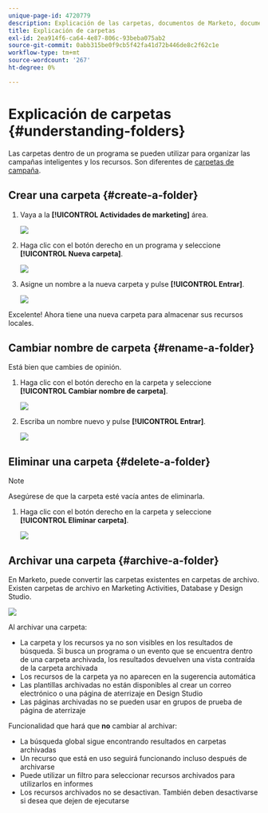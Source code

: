```yaml
---
unique-page-id: 4720779
description: Explicación de las carpetas, documentos de Marketo, documentación del producto
title: Explicación de carpetas
exl-id: 2ea914f6-ca64-4e87-806c-93beba075ab2
source-git-commit: 0abb315be0f9cb5f42fa41d72b446de8c2f62c1e
workflow-type: tm+mt
source-wordcount: '267'
ht-degree: 0%

---
```


# Explicación de carpetas {#understanding-folders}

Las carpetas dentro de un programa se pueden utilizar para organizar las campañas inteligentes y los recursos. Son diferentes de [carpetas de campaña](/help/marketo/product-docs/core-marketo-concepts/miscellaneous/create-new-campaign-folder.md).

## Crear una carpeta {#create-a-folder}

1. Vaya a la **[!UICONTROL Actividades de marketing]** área.

   ![](assets/ma.png)

1. Haga clic con el botón derecho en un programa y seleccione **[!UICONTROL Nueva carpeta]**.

   ![](assets/image2015-4-20-18-3a45-3a14.png)

1. Asigne un nombre a la nueva carpeta y pulse **[!UICONTROL Entrar]**.

   ![](assets/image2015-4-20-18-3a46-3a57.png)

Excelente! Ahora tiene una nueva carpeta para almacenar sus recursos locales.

## Cambiar nombre de carpeta {#rename-a-folder}

Está bien que cambies de opinión.

1. Haga clic con el botón derecho en la carpeta y seleccione **[!UICONTROL Cambiar nombre de carpeta]**.

   ![](assets/image2015-4-20-18-3a49-3a10.png)

1. Escriba un nombre nuevo y pulse **[!UICONTROL Entrar]**.

   ![](assets/image2015-4-20-18-3a52-3a30.png)

## Eliminar una carpeta {#delete-a-folder}

>[!NOTE]
>
>Asegúrese de que la carpeta esté vacía antes de eliminarla.

1. Haga clic con el botón derecho en la carpeta y seleccione **[!UICONTROL Eliminar carpeta]**.

   ![](assets/image2015-4-20-18-3a55-3a51.png)

## Archivar una carpeta {#archive-a-folder}

En Marketo, puede convertir las carpetas existentes en carpetas de archivo. Existen carpetas de archivo en Marketing Activities, Database y Design Studio.

![](assets/image2015-4-20-19-3a3-3a46.png)

Al archivar una carpeta:

* La carpeta y los recursos ya no son visibles en los resultados de búsqueda. Si busca un programa o un evento que se encuentra dentro de una carpeta archivada, los resultados devuelven una vista contraída de la carpeta archivada
* Los recursos de la carpeta ya no aparecen en la sugerencia automática
* Las plantillas archivadas no están disponibles al crear un correo electrónico o una página de aterrizaje en Design Studio
* Las páginas archivadas no se pueden usar en grupos de prueba de página de aterrizaje

Funcionalidad que hará que **no** cambiar al archivar:

* La búsqueda global sigue encontrando resultados en carpetas archivadas
* Un recurso que está en uso seguirá funcionando incluso después de archivarse
* Puede utilizar un filtro para seleccionar recursos archivados para utilizarlos en informes
* Los recursos archivados no se desactivan. También deben desactivarse si desea que dejen de ejecutarse
